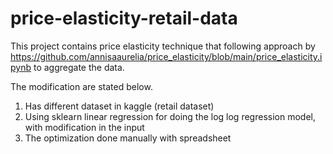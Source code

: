 # price-elasticity-retail-data

This project contains price elasticity technique that following approach by https://github.com/annisaaurelia/price_elasticity/blob/main/price_elasticity.ipynb to aggregate the data.

The modification are stated below.
1. Has different dataset in kaggle (retail dataset)
3. Using sklearn linear regression for doing the log log regression model, with modification in the input
4. The optimization done manually with spreadsheet


